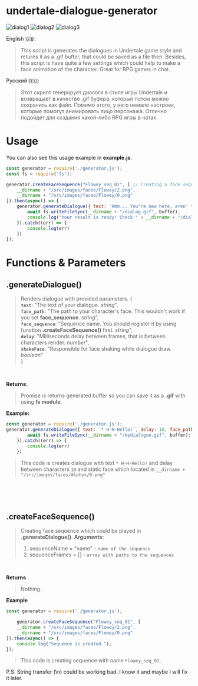 # undertale-dialogue-generator
![dialog1](https://user-images.githubusercontent.com/68152573/234369452-c9d28fbf-67e1-4ddb-b9d4-b653ff4f7256.gif)
![dialog2](https://user-images.githubusercontent.com/68152573/234369552-246ef1b5-8e08-461d-8f31-f1a14527f6ea.gif)
![dialog3](https://user-images.githubusercontent.com/68152573/234369569-ffb63102-aabd-407c-ab69-0155f18e2fe9.gif)


English 🇬🇧:
> This script is generates the dialogues in Undertale game style and returns it as a .gif buffer, that could be saved as a file then. Besides, this script is have quite a few settings which could help to make a face animation of the character. Great for RPG games in chat.

Русский 🇷🇺:
> Этот скрипт генерирует диалоги в стиле игры Undertale и возвращает в качестве .gif буфера, который потом можно сохранить как файл. Помимо этого, у него немало настроек, которые помогут анимировать лицо персонажа. Отлично подойдет для создания какой-либо RPG игры в чатах.


# Usage #
You can also see this usage example in **example.js**.
```js
const generator = require('./generator.js');
const fs = require('fs');

generator.createFaceSequence("Flowey_seq_01", [ // Creating a face sequence
    __dirname + "/src/images/faces/Flowey/2.png",
    __dirname + "/src/images/faces/Flowey/0.png"
]).then(async() => {
    generator.generateDialogue({ text: `Hmm... You're new here, aren' tcha ?`, delay: 10, face_sequence: "Flowey_seq_01" }).then(async(buffer) => {
        await fs.writeFileSync(__dirname + "/dialog.gif", buffer);
        console.log("Your result is ready! Check " + __dirname + "/dialog.gif");
    }).catch((err) => {
        console.log(err)
    })
});
```

# Functions & Parameters #

## .generateDialogue() ##
> Renders dialogue with provided parameters.
> {  <br/>
            **``text``**: "The text of your dialogue. *string*",  <br/>
            **``face_path``**: "The path to your character's face. This wouldn't work if you set **face_sequence**. *string*",  <br/>
            **``face_sequence``**: "Sequence name. You should register it by using function **.createFaceSequence()** first. *string*",  <br/>
            **``delay``**: "Milliseconds delay between frames, that is between characters render. *number*",  <br/>
            **``shakeFace``**: "Responsible for face shaking while dialogue draw. *boolean*"  <br/>
        }  <br/>
  <br/>
  
**Returns:**
> Promise is returns generated buffer so you can save it as a **.gif** with using **fs module**.  <br/>

**Example:**
```js
const generator = require('./generator.js');
generator.generateDialogue({ text: `* H-H-Hello!`, delay: 10, face_path: __dirname + "/src/images/faces/Alphys/0.png" }).then(async(buffer) => {
        await fs.writeFileSync(__dirname + "/mydialogue.gif", buffer);
    }).catch((err) => {
        console.log(err)
    })
```
> This code is creates dialogue with text ``* H-H-Hello!`` and delay between characters ``10`` and static face which located in ``__dirname + "/src/images/faces/Alphys/0.png"``  <br/>
   
   <br/>
   <br/>
   <br/>

## .createFaceSequence() ##
> Creating face sequence which could be played in **.generateDialogue()**.
**Arguments:**
> 1. sequenceName = "name" - ``name of the sequence``
> 2. sequenceFrames = [] - ``array with paths to the sequences``  <br/>
  <br/>
  
**Returns**
> Nothing.  <br/>

**Example**
```js
const generator = require('./generator.js');

    generator.createFaceSequence("Flowey_seq_01", [
    __dirname + "/src/images/faces/Flowey/2.png",
    __dirname + "/src/images/faces/Flowey/0.png"
]).then(async() => {
    console.log("Sequence is created.");
});
```
> This code is creating sequence with name ``Flowey_seq_01``.


P.S: String transfer (\n) could be working bad. I know it and maybe I will fix it later.
